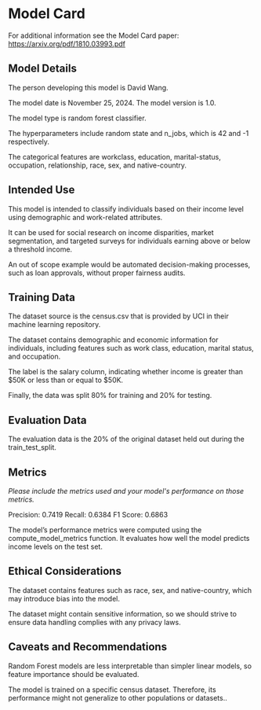 # Model Card

For additional information see the Model Card paper: https://arxiv.org/pdf/1810.03993.pdf

## Model Details

The person developing this model is David Wang. 

The model date is November 25, 2024. The model version is 1.0. 

The model type is random forest classifier. 

The hyperparameters include random state and n_jobs, which is 42 and -1 respectively. 

The categorical features are workclass, education, marital-status, occupation, relationship, race, sex, and native-country.

## Intended Use

This model is intended to classify individuals based on their income level using demographic and work-related attributes. 

It can be used for social research on income disparities, market segmentation, and targeted surveys for individuals earning above or below a threshold income.

An out of scope example would be automated decision-making processes, such as loan approvals, without proper fairness audits.

## Training Data

The dataset source is the census.csv that is provided by UCI in their machine learning repository. 

The dataset contains demographic and economic information for individuals, including features such as work class, education, marital status, and occupation. 

The label is the salary column, indicating whether income is  greater than $50K or less than or equal to $50K. 

Finally, the data was split 80% for training and 20% for testing.


## Evaluation Data

The evaluation data is the 20% of the original dataset held out during the train_test_split.

## Metrics
_Please include the metrics used and your model's performance on those metrics._

Precision: 0.7419
Recall: 0.6384
F1 Score: 0.6863

The model’s performance metrics were computed using the compute_model_metrics function. It evaluates how well the model predicts income levels on the test set.

## Ethical Considerations

The dataset contains features such as race, sex, and native-country, which may introduce bias into the model. 

The dataset might contain sensitive information, so we should strive to ensure data handling complies with any privacy laws.

## Caveats and Recommendations

Random Forest models are less interpretable than simpler linear models, so feature importance should be evaluated.

The model is trained on a specific census dataset. Therefore, its performance might not generalize to other populations or datasets.. 